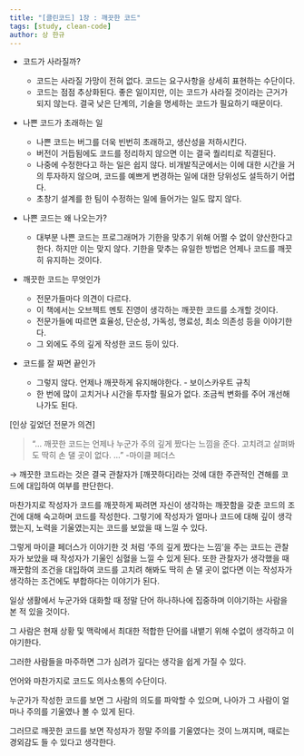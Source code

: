 ```yaml
---
title: "[클린코드] 1장 : 깨끗한 코드"
tags: [study, clean-code]
author: 상 한규
---
```

- 코드가 사라질까?
    - 코드는 사라질 가망이 전혀 없다. 코드는 요구사항을 상세히 표현하는 수단이다.
    - 코드는 점점 추상화된다. 좋은 일이지만, 이는 코드가 사라질 것이라는 근거가 되지 않는다. 결국 낮은 단계의, 기술을 명세하는 코드가 필요하기 때문이다.


- 나쁜 코드가 초래하는 일
    - 나쁜 코드는 버그를 더욱 빈번히 초래하고, 생산성을 저하시킨다.
    - 버전이 거듭됨에도 코드를 정리하지 않으면 이는 결국 퀄리티로 직결된다.
    - 나중에 수정한다고 하는 일은 쉽지 않다. 비개발직군에서는 이에 대한 시간을 거의 투자하지 않으며, 코드를 예쁘게 변경하는 일에 대한 당위성도 설득하기 어렵다.
    - 초창기 설계를 한 팀이 수정하는 일에 들어가는 일도 많지 않다.


- 나쁜 코드는 왜 나오는가?
    - 대부분 나쁜 코드는 프로그래머가 기한을 맞추기 위해 어쩔 수 없이 양산한다고 한다. 하지만 이는 맞지 않다. 기한을 맞추는 유일한 방법은 언제나 코드를 깨끗히 유지하는 것이다.


- 깨끗한 코드는 무엇인가
    - 전문가들마다 의견이 다르다.
    - 이 책에서는 오브젝트 멘토 진영이 생각하는 깨끗한 코드를 소개할 것이다.
    - 전문가들에 따르면 효율성, 단순성, 가독성, 명료성, 최소 의존성 등을 이야기한다.
    - 그 외에도 주의 깊게 작성한 코드 등이 있다.


- 코드를 잘 짜면 끝인가
    - 그렇지 않다. 언제나 깨끗하게 유지해야한다. - 보이스카우트 규칙
    - 한 번에 많이 고치거나 시간을 투자할 필요가 없다. 조금씩 변화를 주어 개선해나가도 된다.



[인상 깊었던 전문가 의견]

> “… 깨끗한 코드는 언제나 누군가 주의 깊게 짰다는 느낌을 준다. 고치려고 살펴봐도 딱히 손 댈 곳이 없다. …”
-마이클 페더스
> 

→ 깨끗한 코드라는 것은 결국 관찰자가 [깨끗하다]라는 것에 대한 주관적인 견해를 코드에 대입하여 여부를 판단한다. 

마찬가지로 작성자가 코드를 깨끗하게 짜려면 자신이 생각하는 깨끗함을 갖춘 코드의 조건에 대해 숙고하며 코드를 작성한다. 그렇기에 작성자가 얼마나 코드에 대해 깊이 생각했는지, 노력을 기울였는지는 코드를 보았을 때 느낄 수 있다. 

그렇게 마이클 페더스가 이야기한 것 처럼 ‘주의 깊게 짰다는 느낌’을 주는 코드는 관찰자가 보았을 때 작성자가 기울인 심혈을 느낄 수 있게 된다. 또한 관찰자가 생각했을 때 깨끗함의 조건을 대입하여 코드를 고치려 해봐도 딱히 손 댈 곳이 없다면 이는 작성자가 생각하는 조건에도 부합하다는 이야기가 된다.

일상 생활에서 누군가와 대화할 때 정말 단어 하나하나에 집중하며 이야기하는 사람을 본 적 있을 것이다.

그 사람은 현재 상황 및 맥락에서 최대한 적합한 단어를 내뱉기 위해 수없이 생각하고 이야기한다.

그러한 사람들을 마주하면 그가 심려가 깊다는 생각을 쉽게 가질 수 있다.

언어와 마찬가지로 코드도 의사소통의 수단이다.

누군가가 작성한 코드를 보면 그 사람의 의도를 파악할 수 있으며, 나아가 그 사람이 얼마나 주의를 기울였나 볼 수 있게 된다.

그러므로 깨끗한 코드를 보면 작성자가 정말 주의를 기울였다는 것이 느껴지며, 때로는 경외감도 들 수 있다고 생각한다.